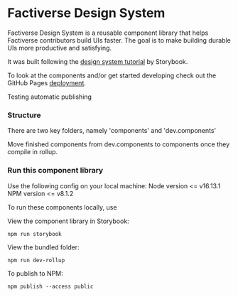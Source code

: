 # Factiverse Design System

Factiverse Design System is a reusable component library that helps Factiverse contributors build UIs faster. The goal is to make building durable UIs more productive and satisfying.

It was built following the [design system tutorial](https://storybook.js.org/tutorials/design-systems-for-developers) by Storybook.

To look at the components and/or get started developing check out the GitHub Pages [deployment](https://factiverse.github.io/storybook-design-system/).

Testing automatic publishing


### Structure
There are two key folders, namely 'components' and 'dev.components'

Move finished components from dev.components to components once they compile in rollup.
### Run this component library

Use the following config on your local machine:
Node version <= v16.13.1
NPM version <= v8.1.2 

To run these components locally, use

View the component library in Storybook:
```
npm run storybook
```

View the bundled folder:
```
npm run dev-rollup
```

To publish to NPM: 
```
npm publish --access public
```